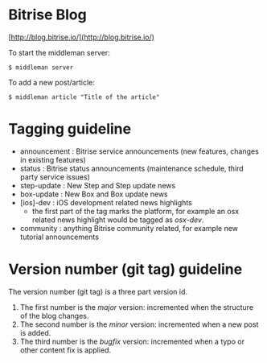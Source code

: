 Bitrise Blog
=============

[http://blog.bitrise.io/](http://blog.bitrise.io/)

To start the middleman server:

    $ middleman server

To add a new post/article:

    $ middleman article "Title of the article"

# Tagging guideline

* announcement : Bitrise service announcements (new features, changes in existing features)
* status : Bitrise status announcements (maintenance schedule, third party service issues)
* step-update : New Step and Step update news
* box-update : New Box and Box update news
* [ios]-dev : iOS development related news highlights
  * the first part of the tag marks the platform, for example an osx related news highlight would be
    tagged as *osx-dev*.
* community : anything Bitrise community related, for example new tutorial announcements


# Version number (git tag) guideline

The version number (git tag) is a three part version id.

1. The first number is the *major* version: incremented when the structure of the blog changes.
2. The second number is the *minor* version: incremented when a new post is added.
3. The third number is the *bugfix* version: incremented when a typo or other content fix is applied.
